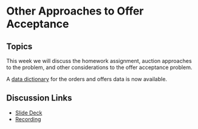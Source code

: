 # Other Approaches to Offer Acceptance

## Topics

This week we will discuss the homework assignment, auction approaches to 
the problem, and other considerations to the offer acceptance problem.

A [data dictionary](https://docs.google.com/spreadsheets/d/1o7jKwc8DPlOu5PPtO9F0IioAnHef8Y7EohQD9_1Qwd4) 
for the orders and offers data is now available.

## Discussion Links
* [Slide Deck](https://docs.google.com/presentation/d/1lq1rYH_8EQ9bjmId1TS5a2YrCH5yuEKJILPRoaqXtBg)
* [Recording](https://drive.google.com/file/d/1iVHuaLKVcgB_6GOLZCBc66E8-Pgw-SGG)


